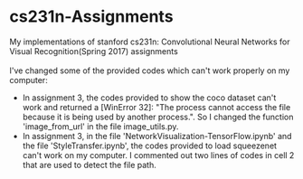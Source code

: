 # cs231n-Assignments
My implementations of stanford cs231n: Convolutional Neural Networks for Visual Recognition(Spring 2017) assignments<br><br>
I've changed some of the provided codes which can't work properly on my computer:<br>
* In assignment 3, the codes provided to show the coco dataset can't work and returned a [WinError 32]: "The process cannot access the file because it is being used by another process.". So I changed the function 'image_from_url' in the file image_utils.py.
* In assignment 3, in the file 'NetworkVisualization-TensorFlow.ipynb' and the file 'StyleTransfer.ipynb', the codes provided to load squeezenet can't work on my computer. I commented out two lines of codes in cell 2 that are used to detect the file path.

